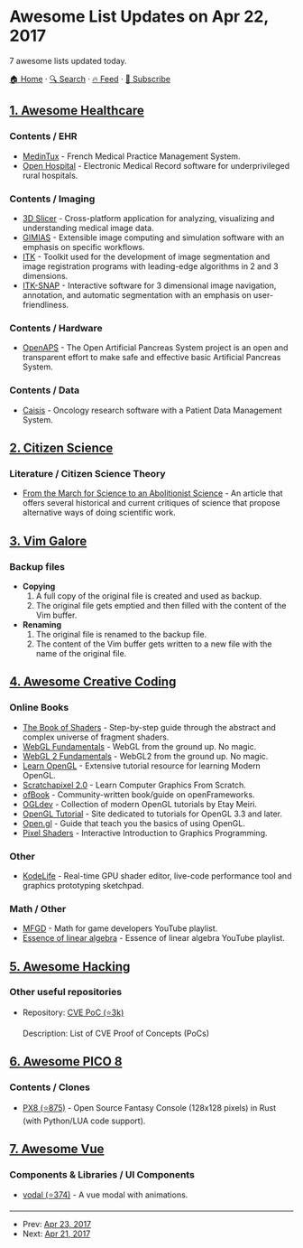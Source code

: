 # Awesome List Updates on Apr 22, 2017

7 awesome lists updated today.

[🏠 Home](/README.md) · [🔍 Search](https://www.trackawesomelist.com/search/) · [🔥 Feed](https://www.trackawesomelist.com/rss.xml) · [📮 Subscribe](https://trackawesomelist.us17.list-manage.com/subscribe?u=d2f0117aa829c83a63ec63c2f&id=36a103854c)



## [1. Awesome Healthcare](/content/kakoni/awesome-healthcare/README.md)

### Contents / EHR

*   [MedinTux](https://medintux.org/) - French Medical Practice Management System.
*   [Open Hospital](https://sourceforge.net/projects/openhospital/) - Electronic Medical Record software for underprivileged rural hospitals.

### Contents / Imaging

*   [3D Slicer](https://www.slicer.org) - Cross-platform application for analyzing, visualizing and understanding medical image data.
*   [GIMIAS](http://www.gimias.org/) - Extensible image computing and simulation software with an emphasis on specific workflows.
*   [ITK](https://itk.org/) - Toolkit used for the development of image segmentation and image registration programs with leading-edge algorithms in 2 and 3 dimensions.
*   [ITK-SNAP](http://www.itksnap.org/pmwiki/pmwiki.php) - Interactive software for 3 dimensional image navigation, annotation, and automatic segmentation with an emphasis on user-friendliness.

### Contents / Hardware

*   [OpenAPS](https://openaps.org/) - The Open Artificial Pancreas System project is an open and transparent effort to make safe and effective basic Artificial Pancreas System.

### Contents / Data

*   [Caisis](http://www.caisis.org/) - Oncology research software with a Patient Data Management System.

## [2. Citizen Science](/content/dylanrees/citizen-science/README.md)

### Literature / Citizen Science Theory

*   [From the March for Science to an Abolitionist Science](https://www.fromthesquare.org/march-science-abolitionist-science/#.WPpQv2nyuUl) - An article that offers several historical and current critiques of science that propose alternative ways of doing scientific work.

## [3. Vim Galore](/content/mhinz/vim-galore/README.md)

### Backup files

*   **Copying**
    1.  A full copy of the original file is created and used as backup.
    2.  The original file gets emptied and then filled with the content of the
        Vim buffer.
*   **Renaming**
    1.  The original file is renamed to the backup file.
    2.  The content of the Vim buffer gets written to a new file with the name of
        the original file.

## [4. Awesome Creative Coding](/content/terkelg/awesome-creative-coding/README.md)

### Online Books

*   [The Book of Shaders](https://thebookofshaders.com/) - Step-by-step guide through the abstract and complex universe of fragment shaders.
*   [WebGL Fundamentals](http://webglfundamentals.org/) - WebGL from the ground up. No magic.
*   [WebGL 2 Fundamentals](http://webgl2fundamentals.org/) - WebGL2 from the ground up. No magic.
*   [Learn OpenGL](https://learnopengl.com/) - Extensive tutorial resource for learning Modern OpenGL.
*   [Scratchapixel 2.0](http://www.scratchapixel.com/) - Learn Computer Graphics From Scratch.
*   [ofBook](http://openframeworks.cc/ofBook/chapters/foreword.html) - Community-written book/guide on openFrameworks.
*   [OGLdev](http://ogldev.atspace.co.uk/) - Collection of modern OpenGL tutorials by Etay Meiri.
*   [OpenGL Tutorial](http://www.opengl-tutorial.org/) - Site dedicated to tutorials for OpenGL 3.3 and later.
*   [Open.gl](https://open.gl/) - Guide that teach you the basics of using OpenGL.
*   [Pixel Shaders](http://pixelshaders.com/) - Interactive Introduction to Graphics Programming.

### Other

*   [KodeLife](https://hexler.net/software/kodelife) - Real-time GPU shader editor, live-code performance tool and graphics prototyping sketchpad.

### Math / Other

*   [MFGD](https://www.youtube.com/playlist?list=PLW3Zl3wyJwWNQjMz941uyOIq3Nw6bcDYC) - Math for game developers YouTube playlist.
*   [Essence of linear algebra](https://www.youtube.com/playlist?list=PLZHQObOWTQDPD3MizzM2xVFitgF8hE_ab) - Essence of linear algebra YouTube playlist.

## [5. Awesome Hacking](/content/Hack-with-Github/Awesome-Hacking/README.md)

### Other useful repositories

- Repository: [CVE PoC (⭐3k)](https://github.com/qazbnm456/awesome-cve-poc)

  Description: List of CVE Proof of Concepts (PoCs)



## [6. Awesome PICO 8](/content/pico-8/awesome-PICO-8/README.md)

### Contents / Clones

*   [PX8 (⭐875)](https://github.com/Gigoteur/PX8) - Open Source Fantasy Console (128x128 pixels) in Rust (with Python/LUA code support).

## [7. Awesome Vue](/content/vuejs/awesome-vue/README.md)

### Components & Libraries / UI Components

*   [vodal (⭐374)](https://github.com/chenjiahan/vodal) - A vue modal with animations.

---

- Prev: [Apr 23, 2017](/content/2017/04/23/README.md)
- Next: [Apr 21, 2017](/content/2017/04/21/README.md)